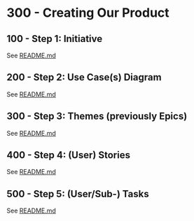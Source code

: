 # 300 - Creating Our Product

## 100 - Step 1: Initiative

See [README.md](./100/README.md)

## 200 - Step 2: Use Case(s) Diagram

See [README.md](./200/README.md)

## 300 - Step 3: Themes (previously Epics)

See [README.md](./300/README.md)

## 400 - Step 4: (User) Stories

See [README.md](./400/README.md)

## 500 - Step 5: (User/Sub-) Tasks

See [README.md](./500/README.md)
